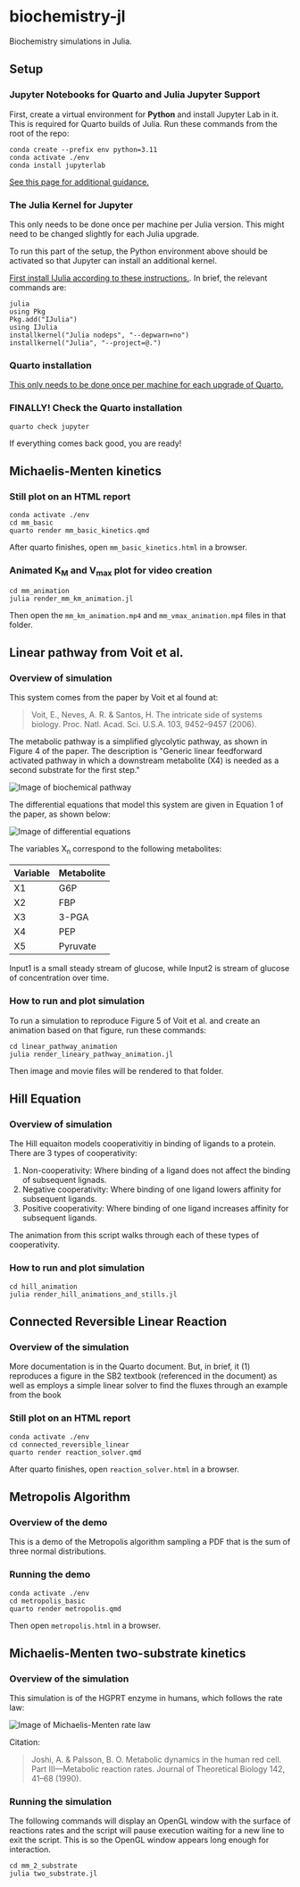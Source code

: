 # biochemistry-jl
Biochemistry simulations in Julia.

## Setup

### Jupyter Notebooks for Quarto and Julia Jupyter Support

First, create a virtual environment for **Python** and install Jupyter Lab in it. This is required for Quarto builds of Julia. Run these commands from the root of the repo:

```
conda create --prefix env python=3.11
conda activate ./env
conda install jupyterlab
```

[See this page for additional guidance.](https://quarto.org/docs/projects/virtual-environments.html)

### The Julia Kernel for Jupyter

This only needs to be done once per machine per Julia version. This might need to be changed slightly for each Julia upgrade.

To run this part of the setup, the Python environment above should be activated so that Jupyter can install an additional kernel.

[First install IJulia according to these instructions.](https://julialang.github.io/IJulia.jl/stable/manual/installation/). In brief, the relevant commands are:

```
julia
using Pkg
Pkg.add("IJulia")
using IJulia
installkernel("Julia nodeps", "--depwarn=no")
installkernel("Julia", "--project=@.")
```

### Quarto installation

[This only needs to be done once per machine for each upgrade of Quarto.](https://quarto.org/docs/get-started/)

### FINALLY! Check the Quarto installation

```
quarto check jupyter
```

If everything comes back good, you are ready!

## Michaelis-Menten kinetics

### Still plot on an HTML report

```
conda activate ./env
cd mm_basic
quarto render mm_basic_kinetics.qmd
```

After quarto finishes, open `mm_basic_kinetics.html` in a browser.

### Animated K<sub>M</sub> and V<sub>max</sub> plot for video creation

```
cd mm_animation
julia render_mm_km_animation.jl
```

Then open the `mm_km_animation.mp4` and `mm_vmax_animation.mp4` files in that folder.

## Linear pathway from Voit et al.

### Overview of simulation

This system comes from the paper by Voit et al found at:

> Voit, E., Neves, A. R. & Santos, H. The intricate side of systems biology. Proc. Natl. Acad. Sci. U.S.A. 103, 9452–9457 (2006).

The metabolic pathway is a simplified glycolytic pathway, as shown in Figure 4 of the paper. The description is "Generic linear feedforward activated pathway in which a downstream metabolite (X4) is needed as a second substrate for the first step."

![Image of biochemical pathway](images/voit_et_al_fig_04.png "Voit et al Fig. 4")

The differential equations that model this system are given in Equation 1 of the paper, as shown below:

![Image of differential equations](images/voit_et_al_eqn_01.png "Voit et al Eqn 1")

The variables X<sub>n</sub> correspond to the following metabolites:

| Variable | Metabolite |
| -------- | ---------- |
| X1       | G6P        |
| X2       | FBP        |
| X3       | 3-PGA      |
| X4       | PEP        |
| X5       | Pyruvate   |

Input1 is a small steady stream of glucose, while Input2 is stream of glucose of concentration over time.

### How to run and plot simulation

To run a simulation to reproduce Figure 5 of Voit et al. and create an animation based on that figure, run these commands:

```
cd linear_pathway_animation
julia render_lineary_pathway_animation.jl
```

Then image and movie files will be rendered to that folder.

## Hill Equation

### Overview of simulation

The Hill equaiton models cooperativitiy in binding of ligands to a protein. There are 3 types of cooperativity:

1. Non-cooperativity: Where binding of a ligand does not affect the binding of subsequent lignads.
2. Negative cooperativity: Where binding of one ligand lowers affinity for subsequent ligands.
3. Positive cooperativity: Where binding of one ligand increases affinity for subsequent ligands.

The animation from this script walks through each of these types of cooperativity.

### How to run and plot simulation

```
cd hill_animation
julia render_hill_animations_and_stills.jl
```

## Connected Reversible Linear Reaction

### Overview of the simulation

More documentation is in the Quarto document. But, in brief, it (1) reproduces a figure in the SB2 textbook (referenced in the document) as well as employs a simple linear solver to find the fluxes through an example from the book

### Still plot on an HTML report

```
conda activate ./env
cd connected_reversible_linear
quarto render reaction_solver.qmd
```

After quarto finishes, open `reaction_solver.html` in a browser.

## Metropolis Algorithm

### Overview of the demo

This is a demo of the Metropolis algorithm sampling a PDF that is the sum of three normal distributions.

### Running the demo

```
conda activate ./env
cd metropolis_basic
quarto render metropolis.qmd
```

Then open `metropolis.html` in a browser.

## Michaelis-Menten two-substrate kinetics

### Overview of the simulation

This simulation is of the HGPRT enzyme in humans, which follows the rate law:

![Image of Michaelis-Menten rate law](images/joshi_and_palsson_01.png "HGPRT Rate Law")

Citation:

> Joshi, A. & Palsson, B. O. Metabolic dynamics in the human red cell. Part III—Metabolic reaction rates. Journal of Theoretical Biology 142, 41–68 (1990).

### Running the simulation

The following commands will display an OpenGL window with the surface of reactions rates and the script will pause execution waiting for a new line to exit the script. This is so the OpenGL window appears long enough for interaction.

```
cd mm_2_substrate
julia two_substrate.jl
```
